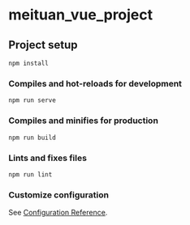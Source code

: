 # meituan_vue_project

## Project setup
```
npm install
```

### Compiles and hot-reloads for development
```git remote add origin https://github.com/username/git-tutorial.git
npm run serve
```

### Compiles and minifies for production
```
npm run build
```

### Lints and fixes files
```
npm run lint
```

### Customize configuration
See [Configuration Reference](https://cli.vuejs.org/config/).

